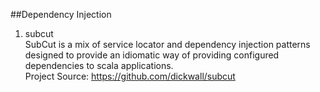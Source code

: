 ##Dependency Injection   

1. subcut    
SubCut is a mix of service locator and dependency injection patterns designed to provide an idiomatic way of providing configured dependencies to scala applications.      
Project Source: https://github.com/dickwall/subcut    

   